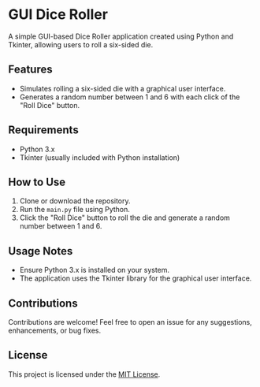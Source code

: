 # GUI Dice Roller

A simple GUI-based Dice Roller application created using Python and Tkinter, allowing users to roll a six-sided die.

## Features

- Simulates rolling a six-sided die with a graphical user interface.
- Generates a random number between 1 and 6 with each click of the "Roll Dice" button.

## Requirements

- Python 3.x
- Tkinter (usually included with Python installation)

## How to Use

1. Clone or download the repository.
2. Run the `main.py` file using Python.
3. Click the "Roll Dice" button to roll the die and generate a random number between 1 and 6.

## Usage Notes

- Ensure Python 3.x is installed on your system.
- The application uses the Tkinter library for the graphical user interface.

## Contributions

Contributions are welcome! Feel free to open an issue for any suggestions, enhancements, or bug fixes.

## License

This project is licensed under the [MIT License](LICENSE).
